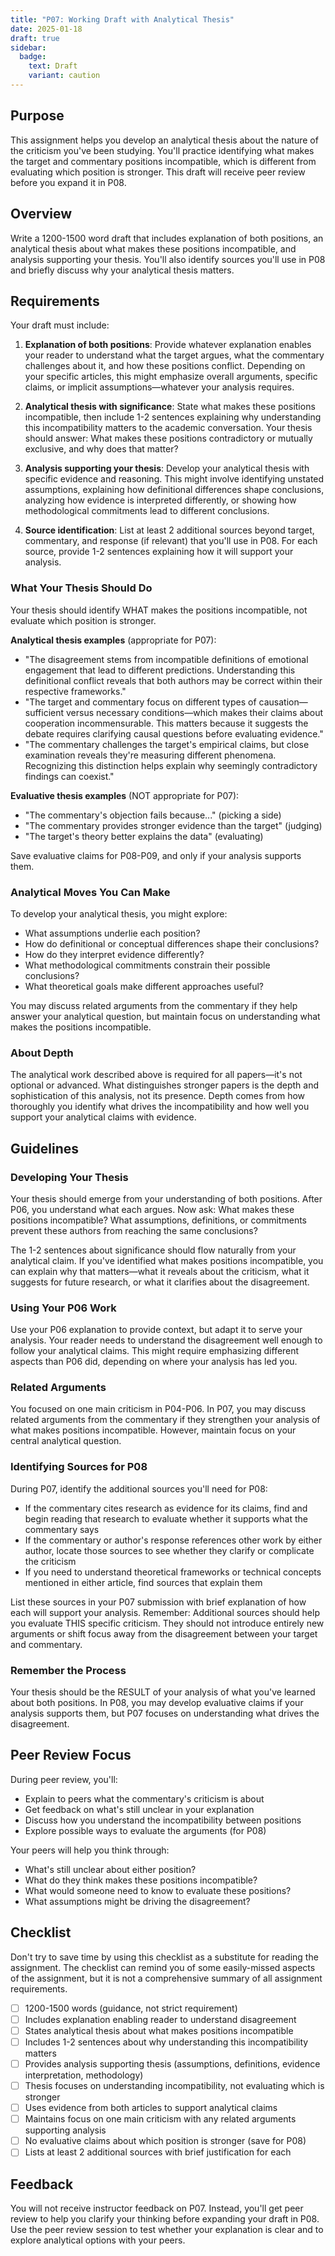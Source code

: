 ```yaml
---
title: "P07: Working Draft with Analytical Thesis"
date: 2025-01-18
draft: true
sidebar:
  badge:
    text: Draft
    variant: caution
---
```


## Purpose

This assignment helps you develop an analytical thesis about the nature of the criticism you've been studying. You'll practice identifying what makes the target and commentary positions incompatible, which is different from evaluating which position is stronger. This draft will receive peer review before you expand it in P08.

## Overview

Write a 1200-1500 word draft that includes explanation of both positions, an analytical thesis about what makes these positions incompatible, and analysis supporting your thesis. You'll also identify sources you'll use in P08 and briefly discuss why your analytical thesis matters.

## Requirements

Your draft must include:

1. **Explanation of both positions**: Provide whatever explanation enables your reader to understand what the target argues, what the commentary challenges about it, and how these positions conflict. Depending on your specific articles, this might emphasize overall arguments, specific claims, or implicit assumptions—whatever your analysis requires.

2. **Analytical thesis with significance**: State what makes these positions incompatible, then include 1-2 sentences explaining why understanding this incompatibility matters to the academic conversation. Your thesis should answer: What makes these positions contradictory or mutually exclusive, and why does that matter?

3. **Analysis supporting your thesis**: Develop your analytical thesis with specific evidence and reasoning. This might involve identifying unstated assumptions, explaining how definitional differences shape conclusions, analyzing how evidence is interpreted differently, or showing how methodological commitments lead to different conclusions.

4. **Source identification**: List at least 2 additional sources beyond target, commentary, and response (if relevant) that you'll use in P08. For each source, provide 1-2 sentences explaining how it will support your analysis.

### What Your Thesis Should Do

Your thesis should identify WHAT makes the positions incompatible, not evaluate which position is stronger.

**Analytical thesis examples** (appropriate for P07):
- "The disagreement stems from incompatible definitions of emotional engagement that lead to different predictions. Understanding this definitional conflict reveals that both authors may be correct within their respective frameworks."
- "The target and commentary focus on different types of causation—sufficient versus necessary conditions—which makes their claims about cooperation incommensurable. This matters because it suggests the debate requires clarifying causal questions before evaluating evidence."
- "The commentary challenges the target's empirical claims, but close examination reveals they're measuring different phenomena. Recognizing this distinction helps explain why seemingly contradictory findings can coexist."

**Evaluative thesis examples** (NOT appropriate for P07):
- "The commentary's objection fails because..." (picking a side)
- "The commentary provides stronger evidence than the target" (judging)
- "The target's theory better explains the data" (evaluating)

Save evaluative claims for P08-P09, and only if your analysis supports them.

### Analytical Moves You Can Make

To develop your analytical thesis, you might explore:

- What assumptions underlie each position?
- How do definitional or conceptual differences shape their conclusions?
- How do they interpret evidence differently?
- What methodological commitments constrain their possible conclusions?
- What theoretical goals make different approaches useful?

You may discuss related arguments from the commentary if they help answer your analytical question, but maintain focus on understanding what makes the positions incompatible.

### About Depth

The analytical work described above is required for all papers—it's not optional or advanced. What distinguishes stronger papers is the depth and sophistication of this analysis, not its presence. Depth comes from how thoroughly you identify what drives the incompatibility and how well you support your analytical claims with evidence.

## Guidelines

### Developing Your Thesis

Your thesis should emerge from your understanding of both positions. After P06, you understand what each argues. Now ask: What makes these positions incompatible? What assumptions, definitions, or commitments prevent these authors from reaching the same conclusions?

The 1-2 sentences about significance should flow naturally from your analytical claim. If you've identified what makes positions incompatible, you can explain why that matters—what it reveals about the criticism, what it suggests for future research, or what it clarifies about the disagreement.

### Using Your P06 Work

Use your P06 explanation to provide context, but adapt it to serve your analysis. Your reader needs to understand the disagreement well enough to follow your analytical claims. This might require emphasizing different aspects than P06 did, depending on where your analysis has led you.

### Related Arguments

You focused on one main criticism in P04-P06. In P07, you may discuss related arguments from the commentary if they strengthen your analysis of what makes positions incompatible. However, maintain focus on your central analytical question.

### Identifying Sources for P08

During P07, identify the additional sources you'll need for P08:

- If the commentary cites research as evidence for its claims, find and begin reading that research to evaluate whether it supports what the commentary says
- If the commentary or author's response references other work by either author, locate those sources to see whether they clarify or complicate the criticism
- If you need to understand theoretical frameworks or technical concepts mentioned in either article, find sources that explain them

List these sources in your P07 submission with brief explanation of how each will support your analysis. Remember: Additional sources should help you evaluate THIS specific criticism. They should not introduce entirely new arguments or shift focus away from the disagreement between your target and commentary.

### Remember the Process

Your thesis should be the RESULT of your analysis of what you've learned about both positions. In P08, you may develop evaluative claims if your analysis supports them, but P07 focuses on understanding what drives the disagreement.

## Peer Review Focus

During peer review, you'll:

- Explain to peers what the commentary's criticism is about
- Get feedback on what's still unclear in your explanation
- Discuss how you understand the incompatibility between positions
- Explore possible ways to evaluate the arguments (for P08)

Your peers will help you think through:
- What's still unclear about either position?
- What do they think makes these positions incompatible?
- What would someone need to know to evaluate these positions?
- What assumptions might be driving the disagreement?

## Checklist

Don't try to save time by using this checklist as a substitute for reading the assignment. The checklist can remind you of some easily-missed aspects of the assignment, but it is not a comprehensive summary of all assignment requirements.

- [ ] 1200-1500 words (guidance, not strict requirement)
- [ ] Includes explanation enabling reader to understand disagreement
- [ ] States analytical thesis about what makes positions incompatible
- [ ] Includes 1-2 sentences about why understanding this incompatibility matters
- [ ] Provides analysis supporting thesis (assumptions, definitions, evidence interpretation, methodology)
- [ ] Thesis focuses on understanding incompatibility, not evaluating which is stronger
- [ ] Uses evidence from both articles to support analytical claims
- [ ] Maintains focus on one main criticism with any related arguments supporting analysis
- [ ] No evaluative claims about which position is stronger (save for P08)
- [ ] Lists at least 2 additional sources with brief justification for each

## Feedback

You will not receive instructor feedback on P07. Instead, you'll get peer review to help you clarify your thinking before expanding your draft in P08. Use the peer review session to test whether your explanation is clear and to explore analytical options with your peers.

